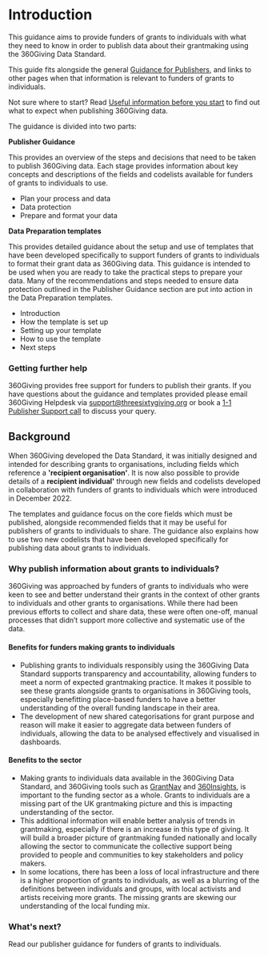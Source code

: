 # Introduction
This guidance aims to provide funders of grants to individuals with what they need to know in order to publish data about their grantmaking using the 360Giving Data Standard.

This guide fits alongside the general [Guidance for Publishers](../guidance/index/), and links to other pages when that information is relevant to funders of grants to individuals. 

Not sure where to start? Read [Useful information before you start](../guidance/before-starting/) to find out what to expect when publishing 360Giving data.

The guidance is divided into two parts:

**Publisher Guidance**

This provides an overview of the steps and decisions that need to be taken to publish 360Giving data. Each stage provides information about key concepts and descriptions of the fields and codelists available for funders of grants to individuals to use.
- Plan your process and data
- Data protection
- Prepare and format your data

**Data Preparation templates**

This provides detailed guidance about the setup and use of templates that have been developed specifically to support funders of grants to individuals to format their grant data as 360Giving data. This guidance is intended to be used when you are ready to take the practical steps to prepare your data. Many of the recommendations and steps needed to ensure data protection outlined in the Publisher Guidance section are put into action in the Data Preparation templates.
- Introduction
- How the template is set up
- Setting up your template
- How to use the template
- Next steps

### Getting further help
360Giving provides free support for funders to publish their grants.
If you have questions about the guidance and templates provided please email 360Giving Helpdesk via <support@threesixtygiving.org> or book a 
<a href="https://doodle.com/bp/360giving1/1-1-publisher-support" target="_blank">1-1 Publisher Support call</a> to discuss your query.

## Background
When 360Giving developed the Data Standard, it was initially designed and intended for describing grants to organisations, including fields which reference a **'recipient organisation'**. It is now also possible to provide details of a **recipient individual'** through new fields and codelists developed in collaboration with funders of grants to individuals which were introduced in December 2022.

The templates and guidance focus on the core fields which must be published, alongside recommended fields that it may be useful for publishers of grants to individuals to share. The guidance also explains how to use two new codelists that have been developed specifically for publishing data about grants to individuals.

### Why publish information about grants to individuals?
360Giving was approached by funders of grants to individuals who were keen to see and better understand their grants in the context of other grants to individuals and other grants to organisations. While there had been previous efforts to collect and share data, these were often one-off, manual processes that didn’t support more collective and systematic use of the data.

#### Benefits for funders making grants to individuals
- Publishing grants to individuals responsibly using the 360Giving Data Standard supports transparency and accountability, allowing funders to meet a norm of expected grantmaking practice. It makes it possible to see these grants alongside grants to organisations in 360Giving tools, especially benefitting place-based funders to have a better understanding of the overall funding landscape in their area.
- The development of new shared categorisations for grant purpose and reason will make it easier to aggregate data between funders of individuals, allowing the data to be analysed effectively and visualised in dashboards.

#### Benefits to the sector
- Making grants to individuals data available in the 360Giving Data Standard, and 360Giving tools such as <a href="https://grantnav.threesixtygiving.org" target="_blank">GrantNav</a> and <a href="https://insights.threesixtygiving.org" target="_blank">360Insights</a>, is important to the funding sector as a whole. Grants to individuals are a missing part of the UK grantmaking picture and this is impacting understanding of the sector.
- This additional information will enable better analysis of trends in grantmaking, especially if there is an increase in this type of giving. It will build a broader picture of grantmaking funded nationally and locally allowing the sector to communicate the collective support being provided to people and communities to key stakeholders and policy makers.
- In some locations, there has been a loss of local infrastructure and there is a higher proportion of grants to individuals, as well as a blurring of the definitions between individuals and groups, with local activists and artists receiving more grants. The missing grants are skewing our understanding of the local funding mix.

### What's next?
Read our publisher guidance for funders of grants to individuals.

